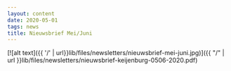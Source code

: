 ```yaml
---
layout: content
date: 2020-05-01
tags: news
title: Nieuwsbrief Mei/Juni
---
```


[![alt text]({{ '/' | url}}lib/files/newsletters/nieuwsbrief-mei-juni.jpg)]({{ "/" | url }}lib/files/newsletters/nieuwsbrief-keijenburg-0506-2020.pdf)
